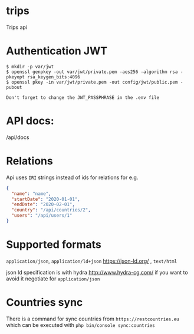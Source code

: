 # trips
Trips api

# Authentication JWT 
```
$ mkdir -p var/jwt
$ openssl genpkey -out var/jwt/private.pem -aes256 -algorithm rsa -pkeyopt rsa_keygen_bits:4096
$ openssl pkey -in var/jwt/private.pem -out config/jwt/public.pem -pubout

Don't forget to change the JWT_PASSPHRASE in the .env file
```

# API docs: 
/api/docs

# Relations 
Api uses `IRI` strings instead of ids for relations for e.g. 
```json
{
  "name": "name",
  "startDate": "2020-01-01",
  "endDate": "2020-02-01",
  "country": "/api/countries/2",
  "users": "/api/users/1"
}
```
# Supported formats 
`application/json`, `application/ld+json` https://json-ld.org/ , `text/html`

json ld specification is with hydra http://www.hydra-cg.com/ if you want to avoid it negotiate for `application/json`

# Countries sync
There is a command for sync countries from `https://restcountries.eu` which can be executed with `php bin/console sync:countries`
